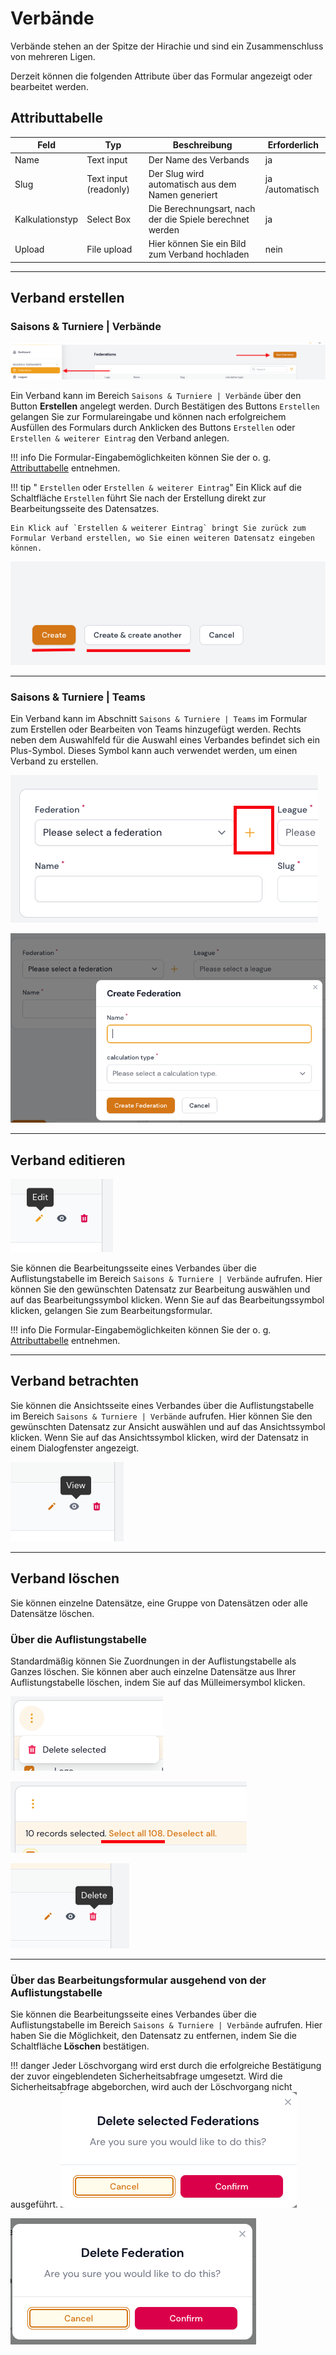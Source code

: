 
# Verbände

Verbände stehen an der Spitze der Hirachie und sind ein Zusammenschluss von mehreren Ligen.

Derzeit können die folgenden Attribute über das Formular angezeigt oder bearbeitet werden.

## Attributtabelle

| Feld            | Typ                   | Beschreibung                                             | Erforderlich    |
| --------------- | --------------------- | -------------------------------------------------------- | --------------- |
| Name            | Text input            | Der Name des Verbands                                    | ja              |
| Slug            | Text input (readonly) | Der Slug wird automatisch aus dem Namen generiert        | ja /automatisch |
| Kalkulationstyp | Select Box            | Die Berechnungsart, nach der die Spiele berechnet werden | ja              |
| Upload          | File upload           | Hier können Sie ein Bild zum Verband hochladen           | nein            |

---

## Verband erstellen

### Saisons & Turniere | Verbände

![](../../assets/federations.png)

Ein Verband kann im Bereich `Saisons & Turniere | Verbände` über den Button **Erstellen** angelegt werden. Durch Bestätigen des Buttons `Erstellen` gelangen Sie zur Formulareingabe und können nach erfolgreichem Ausfüllen des Formulars durch Anklicken des Buttons `Erstellen` oder `Erstellen & weiterer Eintrag` den Verband anlegen.

!!! info
	Die Formular-Eingabemöglichkeiten können Sie der o. g. [Attributtabelle](#attributtabelle) entnehmen.

!!! tip " `Erstellen` oder `Erstellen & weiterer Eintrag`"
	Ein Klick auf die Schaltfläche `Erstellen` führt Sie nach der Erstellung direkt zur Bearbeitungsseite des Datensatzes.
	
	Ein Klick auf `Erstellen & weiterer Eintrag` bringt Sie zurück zum Formular Verband erstellen, wo Sie einen weiteren Datensatz eingeben können.

![](../../assets/create_and_create_another.png)

---

### Saisons & Turniere | Teams

Ein Verband kann im Abschnitt  `Saisons & Turniere | Teams` im Formular zum Erstellen oder Bearbeiten von Teams hinzugefügt werden. Rechts neben dem Auswahlfeld für die Auswahl eines Verbandes befindet sich ein Plus-Symbol. Dieses Symbol kann auch verwendet werden, um einen Verband zu erstellen.

![](../../assets/teams_create_federation_1.png)

![](../../assets/teams_create_federation_2.png)

---

## Verband editieren

![](../../assets/edit.png)

Sie können die Bearbeitungsseite eines Verbandes über die Auflistungstabelle im Bereich  `Saisons & Turniere | Verbände` aufrufen. Hier können Sie den gewünschten Datensatz zur Bearbeitung auswählen und auf das Bearbeitungssymbol klicken. Wenn Sie auf das Bearbeitungssymbol klicken, gelangen Sie zum Bearbeitungsformular.

!!! info
	Die Formular-Eingabemöglichkeiten können Sie der o. g. [Attributtabelle](#attributtabelle) entnehmen.

---

## Verband betrachten

Sie können die Ansichtsseite eines Verbandes über die Auflistungstabelle im Bereich `Saisons & Turniere | Verbände` aufrufen. Hier können Sie den gewünschten Datensatz zur Ansicht auswählen und auf das Ansichtssymbol klicken. Wenn Sie auf das Ansichtssymbol klicken, wird der Datensatz in einem Dialogfenster angezeigt.

![](../../assets/view.png)

---

## Verband löschen

Sie können einzelne Datensätze, eine Gruppe von Datensätzen oder alle Datensätze löschen.

### Über die Auflistungstabelle

Standardmäßig können Sie Zuordnungen in der Auflistungstabelle als Ganzes löschen. Sie können aber auch einzelne Datensätze aus Ihrer Auflistungstabelle löschen, indem Sie auf das Mülleimersymbol klicken.

![](../../assets/delete_selected.png)

![](../../assets/select_all.png)

![](../../assets/delete_icon.png) 

---

### Über das Bearbeitungsformular ausgehend von der Auflistungstabelle

Sie können die Bearbeitungsseite eines Verbandes über die Auflistungstabelle im Bereich  `Saisons & Turniere | Verbände` aufrufen.  Hier haben Sie die Möglichkeit, den Datensatz zu entfernen, indem Sie die Schaltfläche **Löschen** bestätigen.

!!! danger 
	Jeder Löschvorgang wird erst durch die erfolgreiche Bestätigung der zuvor eingeblendeten Sicherheitsabfrage umgesetzt. Wird die Sicherheitsabfrage abgeborchen, wird auch der Löschvorgang nicht ausgeführt.
![](../../assets/delete_selected_federations.png) 

![](../../assets/delete_federation.png)
